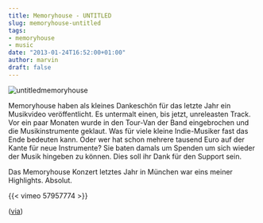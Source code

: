 ```yaml
---
title: Memoryhouse - UNTITLED
slug: memoryhouse-untitled
tags:
- memoryhouse
- music
date: "2013-01-24T16:52:00+01:00"
author: marvin
draft: false
---
```

![untitledmemoryhouse](/images/untitledmemoryhouse.jpg)

Memoryhouse haben als kleines Dankeschön für das letzte Jahr ein
Musikvideo veröffentlicht. Es untermalt einen, bis jetzt, unreleasten
Track. Vor ein paar Monaten wurde in den Tour-Van der Band eingebrochen
und die Musikinstrumente geklaut. Was für viele kleine Indie-Musiker
fast das Ende bedeuten kann. Oder wer hat schon mehrere tausend Euro auf
der Kante für neue Instrumente? Sie baten damals um Spenden um sich
wieder der Musik hingeben zu können. Dies soll ihr Dank für den Support
sein.

Das Memoryhouse Konzert letztes Jahr in München war eins meiner
Highlights. Absolut.

{{< vimeo 57957774 >}}

([via](http://www.memoryhou.se/day/2013/01/22))